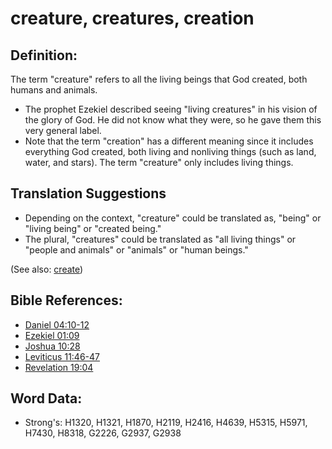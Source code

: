# creature, creatures, creation #

## Definition: ##

The term "creature" refers to all the living beings that God created, both humans and animals.

* The prophet Ezekiel described seeing "living creatures" in his vision of the glory of God. He did not know what they were, so he gave them this very general label.
* Note that the term "creation" has a different meaning since it includes everything God created, both living and nonliving things (such as land, water, and stars). The term "creature" only includes living things.

## Translation Suggestions #

* Depending on the context, "creature" could be translated as, "being" or "living being" or "created being."
* The plural, "creatures" could be translated as "all living things" or "people and animals" or "animals" or "human beings."

(See also: [create](../other/creation.md))

## Bible References: ##

* [Daniel 04:10-12](rc://en/tn/help/dan/04/10)
* [Ezekiel 01:09](rc://en/tn/help/ezk/01/09)
* [Joshua 10:28](rc://en/tn/help/jos/10/28)
* [Leviticus 11:46-47](rc://en/tn/help/lev/11/46)
* [Revelation 19:04](rc://en/tn/help/rev/19/04)

## Word Data: ##

* Strong's: H1320, H1321, H1870, H2119, H2416, H4639, H5315, H5971, H7430, H8318, G2226, G2937, G2938
